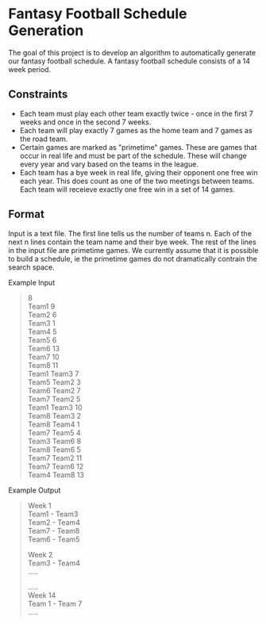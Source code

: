 # Fantasy Football Schedule Generation

The goal of this project is to develop an algorithm to automatically generate our fantasy football schedule. A fantasy football schedule consists of a 14 week period.
## Constraints
- Each team must play each other team exactly twice - once in the first 7 weeks and once in the second 7 weeks.
- Each team will play exactly 7 games as the home team and 7 games as the road team.
- Certain games are marked as "primetime" games. These are games that occur in real life and must be part of the schedule. These will change every year and vary based on the teams in the league.
- Each team has a bye week in real life, giving their opponent one free win each year. This does count as one of the two meetings between teams. Each team will receieve exactly one free win in a set of 14 games.

## Format
Input is a text file. The first line tells us the number of teams n. Each of the next n lines contain the team name and their bye week. The rest of the lines in the input file are primetime games. We currently assume that it is possible to build a schedule, ie the primetime games do not dramatically contrain the search space.

Example Input
>
>8\
>Team1 9\
>Team2 6\
>Team3 1\
>Team4 5\
>Team5 6\
>Team6 13\
>Team7 10\
>Team8 11\
>Team1 Team3 7\
>Team5 Team2 3\
>Team6 Team2 7\
>Team7 Team2 5\
>Team1 Team3 10\
>Team8 Team3 2\
>Team8 Team4 1\
>Team7 Team5 4\
>Team3 Team6 8\
>Team8 Team6 5\
>Team7 Team2 11\
>Team7 Team6 12\
>Team4 Team8 13

Example Output
>Week 1\
>Team1 - Team3\
>Team2 - Team4\
>Team7 - Team8\
>Team6 - Team5
>
>Week 2\
>Team3 - Team4\
>.....
>
>.....\
>Week 14\
> Team 1 - Team 7\
>.....

